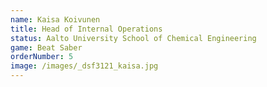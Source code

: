 ```yaml
---
name: Kaisa Koivunen
title: Head of Internal Operations
status: Aalto University School of Chemical Engineering
game: Beat Saber
orderNumber: 5
image: /images/_dsf3121_kaisa.jpg
---
```

